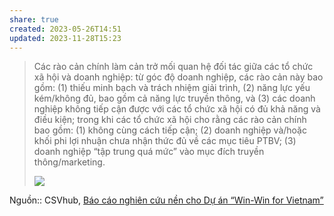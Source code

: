 ```yaml
---
share: true
created: 2023-05-26T14:51
updated: 2023-11-28T15:23
---
```

> Các rào cản chính làm cản trở mối quan hệ đối tác giữa các tổ chức xã hội và doanh nghiệp: từ góc độ doanh nghiệp, các rào cản này bao gồm: (1) thiếu minh bạch và trách nhiệm giải trình, (2) năng lực yếu kém/không đủ, bao gồm cả năng lực truyền thông, và (3) các doanh nghiệp không tiếp cận được với các tổ chức xã hội có đủ khả năng và điều kiện; trong khi các tổ chức xã hội cho rằng các rào cản chính bao gồm: (1) không cùng cách tiếp cận; (2) doanh nghiệp và/hoặc khối phi lợi nhuận chưa nhận thức đủ về các mục tiêu PTBV; (3) doanh nghiệp “tập trung quá mức” vào mục đích truyền thông/marketing.
>
>![](https://file.hstatic.net/200000355685/file/12_8c3f6372d9654a0dab074ac424e522cb_grande.png) 

Nguồn:: CSVhub, [Báo cáo nghiên cứu nền cho Dự án “Win-Win for Vietnam”](https://csvhub.vn/pages/nghien-cuu-nen-win-win)

